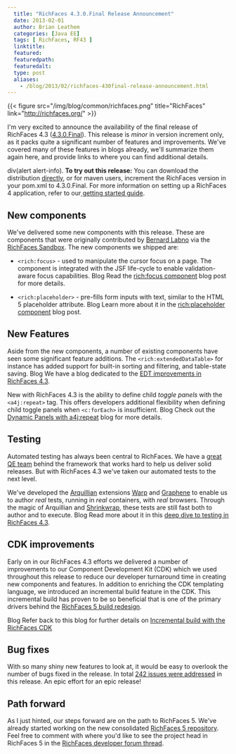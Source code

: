 ```yaml
---
  title: "RichFaces 4.3.0.Final Release Announcement"
  date: 2013-02-01
  author: Brian Leathem
  categories: [Java EE]
  tags: [ RichFaces, RF43 ]
  linktitle:
  featured:
  featuredpath:
  featuredalt:
  type: post
  aliases:
    - /blog/2013/02/richfaces-430final-release-announcement.html
---
```


{{< figure src="/img/blog/common/richfaces.png" title="RichFaces" link="http://richfaces.org/" >}}

I'm very excited to announce the availability of the final release of RichFaces 4.3 ([4.3.0.Final](https://issues.jboss.org/secure/ReleaseNote.jspa?projectId=12310341&version=12320380)). This release is *minor* in version increment only, as it packs quite a significant number of features and improvements. We've covered many of these features in blogs already, we'll summarize them again here, and provide links to where you can find additional details.

div(alert alert-info). **To try out this release:** You can download the distribution [directly](http://www.jboss.org/richfaces/download/stable), or for maven users, increment the RichFaces version in your pom.xml to 4.3.0.Final. For more information on setting up a RichFaces 4 application, refer to our<a href="http://community.jboss.org/wiki/GettingstartedwithRichFaces4x"> getting started guide</a>.

New components
--------------

We've delivered some new components with this release. These are components that were originally contributed by [Bernard Labno](https://community.jboss.org/people/blabno) via the [RichFaces Sandbox](https://community.jboss.org/wiki/4XSandboxComponents). The new components we shipped are:

-   `<rich:focus>` - used to manipulate the cursor focus on a page. The component is integrated with the JSF life-cycle to enable validation-aware focus capabilities.
    <span class="label-info label">Blog</span> Read the [rich:focus component](http://lukas.fryc.eu/blog/2013/01/richfaces-focus-in-richfaces-4-3.html) blog post for more details.

<!-- -->

-   `<rich:placeholder>` - pre-fills form inputs with text, similar to the HTML 5 placeholder attribute.
    <span class="label-info label">Blog</span> Learn more about it in the [rich:placeholder component](http://lukas.fryc.eu/blog/2013/01/richfaces-placeholder-in-richfaces-4-3.html) blog post.

New Features
------------

Aside from the new components, a number of existing components have seen some significant feature additions. The `<rich:extendedDataTable>` for instance has added support for built-in sorting and filtering, and table-state saving.
<span class="label-info label">Blog</span> We have a blog dedicated to the [EDT improvements in RichFaces 4.3](http://www.bleathem.ca/blog/2013/01/whats-new-with-the-richfaces-extendeddatatable.html).

New with RichFaces 4.3 is the ability to define child *toggle panels* with the `<a4j:repeat>` tag. This offers developers additional flexibility when defining child toggle panels when `<c:forEach>` is insufficient.
<span class="label-info label">Blog</span> Check out the [Dynamic Panels with a4j:repeat](http://www.bleathem.ca/blog/2013/01/dynamic-panels-with-a4jrepeat.html) blog for more details.

Testing
-------

Automated testing has always been central to RichFaces. We have a [great QE team](http://blog.pavol.pitonak.com/2012/09/meet-richfaces-qe-team.html) behind the framework that works hard to help us deliver solid releases. But with RichFaces 4.3 we've taken our automated tests to the next level.

We've developed the [Arquillian](http://arquillian.org/) extensions [Warp](http://arquillian.org/modules/warp-extension/) and [Graphene](http://arquillian.org/modules/graphene-extension/) to enable us to author *real* tests, running in *real* containers, with *real* browsers. Through the magic of Arquillian and [Shrinkwrap](http://www.jboss.org/shrinkwrap), these tests are still fast both to author and to execute.
<span class="label-info label">Blog</span> Read more about it in this [deep dive to testing in RichFaces 4.3](http://lukas.fryc.eu/blog/2013/01/richfaces-testing.html).

CDK improvements
----------------

Early on in our RichFaces 4.3 efforts we delivered a number of improvements to our Component Development Kit (CDK) which we used throughout this release to reduce our developer turnaround time in creating new components and features. In addition to enriching the CDK templating language, we introduced an incremental build feature in the CDK. This incremental build has proven to be so beneficial that is one of the primary drivers behind the [RichFaces 5 build redesign](https://community.jboss.org/wiki/RichFaces43BuildRedesign).

<span class="label-info label">Blog</span> Refer back to this blog for further details on [Incremental build with the RichFaces CDK](http://lukas.fryc.eu/blog/2012/08/incremental-build-with-richfaces-cdk.html)

Bug fixes
---------

With so many shiny new features to look at, it would be easy to overlook the number of bugs fixed in the release. In total [242 issues were addressed](https://issues.jboss.org/issues/?jql=project%20%3D%20RF%20AND%20fixVersion%20%3E%3D%20%224.3.0.M1%22%20and%20fixVersion%20%3C%3D%20%224.3.0.Final%22) in this release. An epic effort for an epic release!

Path forward
------------

As I just hinted, our steps forward are on the path to RichFaces 5. We've already started working on the new consolidated [RichFaces 5 repository](https://github.com/richfaces/richfaces5). Feel free to comment with where you'd like to see the project head in RichFaces 5 in the [RichFaces developer forum thread](https://community.jboss.org/thread/213160).
